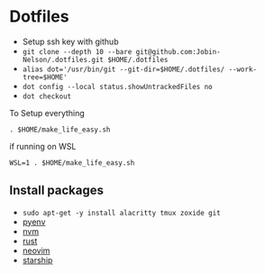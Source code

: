 # Dotfiles

- Setup ssh key with github
- `git clone --depth 10 --bare git@github.com:Jobin-Nelson/.dotfiles.git $HOME/.dotfiles`
- `alias dot='/usr/bin/git --git-dir=$HOME/.dotfiles/ --work-tree=$HOME'`
- `dot config --local status.showUntrackedFiles no`
- `dot checkout`

To Setup everything

```
. $HOME/make_life_easy.sh
```

if running on WSL

```
WSL=1 . $HOME/make_life_easy.sh
```

## Install packages

- `sudo apt-get -y install alacritty tmux zoxide git`
- [pyenv](https://github.com/pyenv/pyenv)
- [nvm](https://github.com/nvm-sh/nvm)
- [rust](https://rustup.rs/)
- [neovim](https://github.com/neovim/neovim)
- [starship](https://starship.rs/)

